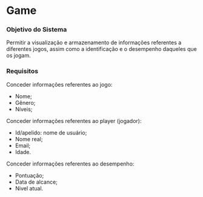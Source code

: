 # Game

### Objetivo do Sistema
Permitir a visualização e armazenamento de informações referentes a diferentes jogos, assim como a identificação e o desempenho daqueles que os jogam.

### Requisitos
Conceder informações referentes ao jogo: 
- Nome;
- Gênero;
- Níveis;

Conceder informações referentes ao player (jogador): 
- Id/apelido: nome de usuário; 
- Nome real;
- Email;
- Idade.

Conceder informações referentes ao desempenho: 
- Pontuação;
- Data de alcance;
- Nivel atual.
